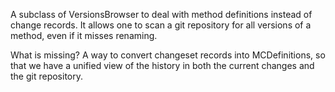 A subclass of VersionsBrowser to deal with method definitions instead of change records. It allows one to scan a git repository for all versions of a method, even if it misses renaming.

What is missing? A way to convert changeset records into MCDefinitions, so that we have a unified view of the history in both the current changes and the git repository.